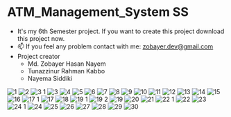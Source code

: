 # ATM_Management_System SS
- It's my 6th Semester project. If you want to create this project download this project now.
- 📫 If you feel any problem contact with me: zobayer.dev@gmail.com
- Project creator
  - Md. Zobayer Hasan Nayem
  - Tunazzinur Rahman Kabbo
  - Nayema Siddiki



![1](https://user-images.githubusercontent.com/74914169/162234653-31b2f4c5-c25d-48aa-bd74-f95e929bc89e.PNG)
![2](https://user-images.githubusercontent.com/74914169/162234658-a68a031c-dfd6-4ed6-8178-aeeff70543ed.PNG)
![3 1](https://user-images.githubusercontent.com/74914169/162234512-f46ebc03-02f0-494e-b506-af6768e33753.PNG)
![3](https://user-images.githubusercontent.com/74914169/162234518-c42bedd2-c8d7-4507-806d-08c490c4e26b.PNG)
![4](https://user-images.githubusercontent.com/74914169/162234523-0d7d6ffd-1d1a-4051-8068-b18687caa336.PNG)
![5](https://user-images.githubusercontent.com/74914169/162234526-52407484-3027-429f-9b84-40738d295477.PNG)
![6](https://user-images.githubusercontent.com/74914169/162234530-ca551693-59a9-4dab-a363-9a5eabfdbcdb.PNG)
![7](https://user-images.githubusercontent.com/74914169/162234533-cd73e74c-b206-41e4-86a0-397dd66faf39.PNG)
![8](https://user-images.githubusercontent.com/74914169/162234534-47b2a1eb-6af7-420a-be69-96b43e2ad1ca.PNG)
![9](https://user-images.githubusercontent.com/74914169/162234537-af7198ee-da68-4b88-b943-b9e89b16f199.PNG)
![10](https://user-images.githubusercontent.com/74914169/162234540-d9f7bd8a-6517-4735-a07c-acbe1bbb9999.PNG)
![11](https://user-images.githubusercontent.com/74914169/162234546-113dbd93-f6d5-4b07-a0b0-b22bba7043a5.PNG)
![12](https://user-images.githubusercontent.com/74914169/162234550-214cc60e-513d-41a7-a20f-5bd67f5e5424.PNG)
![13](https://user-images.githubusercontent.com/74914169/162234554-35dd5f2d-9cbf-4f39-ba49-287c1453c224.PNG)
![14](https://user-images.githubusercontent.com/74914169/162234556-267e07cd-bc22-4847-adf4-354abbe6dffb.PNG)
![15](https://user-images.githubusercontent.com/74914169/162234560-d59479f9-62fa-492c-9b3f-3eac68c531f1.PNG)
![16](https://user-images.githubusercontent.com/74914169/162234567-5f2398b1-ab96-4f4b-a926-a1ba0ccbdd68.PNG)
![17 1](https://user-images.githubusercontent.com/74914169/162234568-8660f7fa-570f-4c48-80e5-2d4658fc4577.PNG)
![17](https://user-images.githubusercontent.com/74914169/162234572-1f65f935-5f3d-4ecd-9e7a-8c472fcce6f6.PNG)
![18](https://user-images.githubusercontent.com/74914169/162234577-25a38de6-724b-42d4-ad66-c5590f67e25b.PNG)
![19 1](https://user-images.githubusercontent.com/74914169/162234580-0eb54e96-a624-46b4-a95f-b718488b14b3.png)
![19 2](https://user-images.githubusercontent.com/74914169/162234585-6e58e09d-b5ab-4d55-8eca-1ab259f3f013.png)
![19](https://user-images.githubusercontent.com/74914169/162234588-2a25f952-6c84-4a33-ae1b-80526c095b26.PNG)
![20](https://user-images.githubusercontent.com/74914169/162234592-069fcddc-364e-4f34-b7b1-46f14f7b7a7d.png)
![21](https://user-images.githubusercontent.com/74914169/162234595-04028520-19fd-4889-b8f7-79e14d9ae8bb.PNG)
![22 1](https://user-images.githubusercontent.com/74914169/162234600-9b5b3a95-39de-4d7d-baef-bb8b76a2abf8.png)
![22](https://user-images.githubusercontent.com/74914169/162234604-7a48b66b-f941-49e3-a324-b848d5c32cf7.png)
![23](https://user-images.githubusercontent.com/74914169/162234610-b1a5e515-37a2-488a-80c4-fba4ebd7e9f9.PNG)
![24 1](https://user-images.githubusercontent.com/74914169/162234616-934ffb80-5190-4e99-8871-8992da79d418.png)
![24](https://user-images.githubusercontent.com/74914169/162234622-51b9a023-eb60-421f-8163-f260484f1e44.PNG)
![25](https://user-images.githubusercontent.com/74914169/162234626-a2f05236-43df-40b9-a005-1c0e474e861a.PNG)
![26](https://user-images.githubusercontent.com/74914169/162234632-05234da9-f791-4d12-bdcb-8b2cdc045bc8.PNG)
![27](https://user-images.githubusercontent.com/74914169/162234638-bd386de6-da71-4bd5-90a4-fcdbfb449773.PNG)
![28](https://user-images.githubusercontent.com/74914169/162234642-31859ecc-c1cc-42f9-a937-121a11addb3c.PNG)
![29](https://user-images.githubusercontent.com/74914169/162234647-06383927-7a5d-4a05-9f11-1f3aef463d96.PNG)
![30](https://user-images.githubusercontent.com/74914169/162234650-40685efa-2267-4fac-807a-7b16e7fd1692.PNG)
